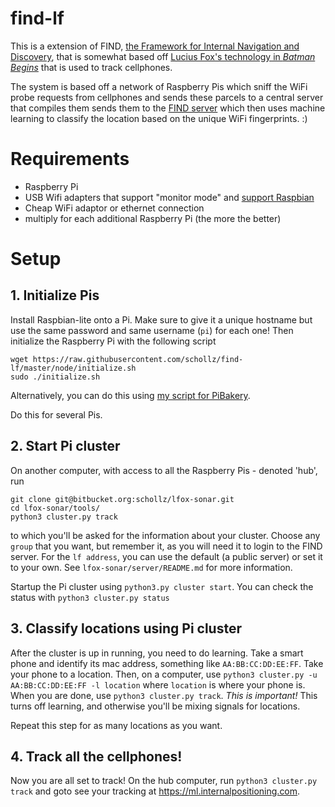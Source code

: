 # find-lf

This is a extension of FIND, [the Framework for Internal Navigation and Discovery](https://github.com/schollz/find), that is somewhat based off [Lucius Fox's technology in *Batman Begins*](http://batman.wikia.com/wiki/Lucius_Fox_(Morgan_Freeman)) that is used to track cellphones.

The system is based off a network of Raspberry Pis which sniff the WiFi probe requests from cellphones and sends these parcels to a central server that compiles them sends them to the [FIND server](https://github.com/schollz/find) which then uses machine learning to classify the location based on the unique WiFi fingerprints.
:)
# Requirements

- Raspberry Pi
- USB Wifi adapters that support "monitor mode" and [support Raspbian](http://elinux.org/RPi_USB_Wi-Fi_Adapters)
- Cheap WiFi adaptor or ethernet connection
- multiply for each additional Raspberry Pi (the more the better)

# Setup

## 1. Initialize Pis

Install Raspbian-lite onto a Pi. Make sure to give it a unique hostname but use the same password and same username (`pi`) for each one! Then initialize the Raspberry Pi with the following script
```
wget https://raw.githubusercontent.com/schollz/find-lf/master/node/initialize.sh
sudo ./initialize.sh
```
Alternatively, you can do this using [my script for PiBakery]().

Do this for several Pis.

## 2. Start Pi cluster

On another computer, with access to all the Raspberry Pis - denoted 'hub', run 
```
git clone git@bitbucket.org:schollz/lfox-sonar.git
cd lfox-sonar/tools/
python3 cluster.py track
```
to which you'll be asked for the information about your cluster. Choose any `group` that you want, but remember it, as you will need it to login to the FIND server. For the `lf address`, you can use the default (a public server) or set it to your own. See `lfox-sonar/server/README.md` for more information.

Startup the Pi cluster using `python3.py cluster start`. You can check the status with `python3 cluster.py status`

## 3. Classify locations using Pi cluster

After the cluster is up in running, you need to do learning. Take a smart phone and identify its mac address, something like `AA:BB:CC:DD:EE:FF`. Take your phone to a location. Then, on a computer, use `python3 cluster.py -u AA:BB:CC:DD:EE:FF -l location` where `location` is where your phone is. When you are done, use `python3 cluster.py track`. *This is important!* This turns off learning, and otherwise you'll be mixing signals for locations.

Repeat this step for as many locations as you want.

## 4. Track all the cellphones!

Now you are all set to track! On the hub computer, run `python3 cluster.py track` and goto see your tracking at https://ml.internalpositioning.com.





